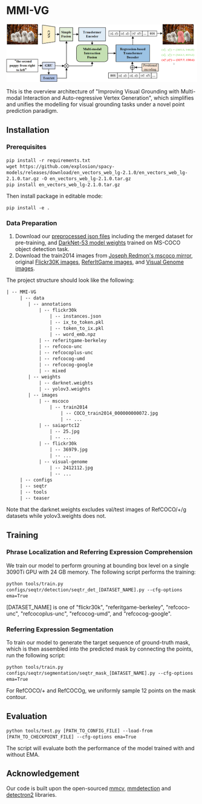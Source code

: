 # MMI-VG

![overview](overall.png)  

This is the overview architecture of "Improving Visual Grounding with Multi-modal Interaction and 
Auto-regressive Vertex Generation", which simplifies and unifies the modelling for visual grounding tasks under a novel point prediction paradigm. 

<!-- To this end, different grounding tasks can be tackled in one network with the simple cross-entropy loss. We surpass or maintain on par with state-of-the-arts, and also outperform a set of larget-scale pre-trained models with much less expenditure, suggesting a simple and universal approach is indeed feasible. -->


## Installation

### Prerequisites

```
pip install -r requirements.txt
wget https://github.com/explosion/spacy-models/releases/download/en_vectors_web_lg-2.1.0/en_vectors_web_lg-2.1.0.tar.gz -O en_vectors_web_lg-2.1.0.tar.gz
pip install en_vectors_web_lg-2.1.0.tar.gz
```
Then install package in editable mode:
```
pip install -e .
```

### Data Preparation

1. Download our [preprocessed json files](https://drive.google.com/drive/folders/1IXnSieVr5CHF2pVJpj0DlwC6R3SbfolU?usp=sharing) including the merged dataset for pre-training, and [DarkNet-53 model weights](https://drive.google.com/drive/folders/1W8y_WS-8cnuU0LnF8e1v8ZowZvpEaolk?usp=sharing) trained on MS-COCO object detection task.
2. Download the train2014 images from [Joseph Redmon's mscoco mirror](https://pjreddie.com/projects/coco-mirror/), original [Flickr30K images](http://shannon.cs.illinois.edu/DenotationGraph/), [ReferItGame images](https://drive.google.com/file/d/1R6Tm7tQTHCil6A_eOhjudK3rgaBxkD2t/view?usp=sharing), and [Visual Genome images](http://visualgenome.org/api/v0/api_home.html).

The project structure should look like the following:

```
| -- MMI-VG
     | -- data
        | -- annotations
            | -- flickr30k
                | -- instances.json
                | -- ix_to_token.pkl
                | -- token_to_ix.pkl
                | -- word_emb.npz
            | -- referitgame-berkeley
            | -- refcoco-unc
            | -- refcocoplus-unc
            | -- refcocog-umd
            | -- refcocog-google
            | -- mixed
        | -- weights
            | -- darknet.weights
            | -- yolov3.weights
        | -- images
            | -- mscoco
                | -- train2014
                    | -- COCO_train2014_000000000072.jpg
                    | -- ...
            | -- saiaprtc12
                | -- 25.jpg
                | -- ...
            | -- flickr30k
                | -- 36979.jpg
                | -- ...
            | -- visual-genome
                | -- 2412112.jpg
                | -- ...
     | -- configs
     | -- seqtr
     | -- tools
     | -- teaser
```
Note that the darknet.weights excludes val/test images of RefCOCO/+/g datasets while yolov3.weights does not.

## Training

### Phrase Localization and Referring Expression Comprehension

We train our model to perform grouning at bounding box level on a single 3090Ti GPU with 24 GB memory. The following script performs the training:
```
python tools/train.py configs/seqtr/detection/seqtr_det_[DATASET_NAME].py --cfg-options ema=True
```
[DATASET_NAME] is one of "flickr30k", "referitgame-berkeley", "refcoco-unc", "refcocoplus-unc", "refcocog-umd", and "refcocog-google".

### Referring Expression Segmentation

To train our model to generate the target sequence of ground-truth mask, which is then assembled into the predicted mask by connecting the points, run the following script:

```
python tools/train.py configs/seqtr/segmentation/seqtr_mask_[DATASET_NAME].py --cfg-options ema=True
```

For RefCOCO/+ and RefCOCOg, we uniformly sample 12 points on the mask contour.
## Evaluation

```
python tools/test.py [PATH_TO_CONFIG_FILE] --load-from [PATH_TO_CHECKPOINT_FILE] --cfg-options ema=True
```

The script will evaluate both the performance of the model trained with and without EMA. 

## Acknowledgement

Our code is built upon the open-sourced [mmcv](https://github.com/open-mmlab/mmcv), [mmdetection](https://github.com/open-mmlab/mmdetection) and [detectron2](https://github.com/facebookresearch/detectron2) libraries. 
